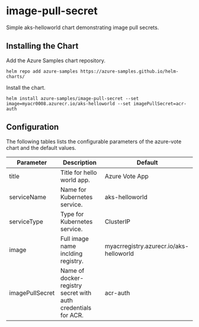 # image-pull-secret

Simple aks-helloworld chart demonstrating image pull secrets.

## Installing the Chart

Add the Azure Samples chart repository.

```
helm repo add azure-samples https://azure-samples.github.io/helm-charts/
```

Install the chart.

```
helm install azure-samples/image-pull-secret --set image=myacr0008.azurecr.io/aks-helloworld --set imagePullSecret=acr-auth
```

## Configuration

The following tables lists the configurable parameters of the azure-vote chart and the default values.

| Parameter | Description | Default |
|---|---|---|
| title | Title for hello world app. | Azure Vote App |
| serviceName | Name for Kubernetes service. | aks-helloworld |
| serviceType | Type for Kubernetes service. | ClusterIP |
| image | Full image name inclding registry. | myacrregistry.azurecr.io/aks-helloworld | 
| imagePullSecret | Name of docker-registry secret with auth credentials for ACR. | acr-auth |